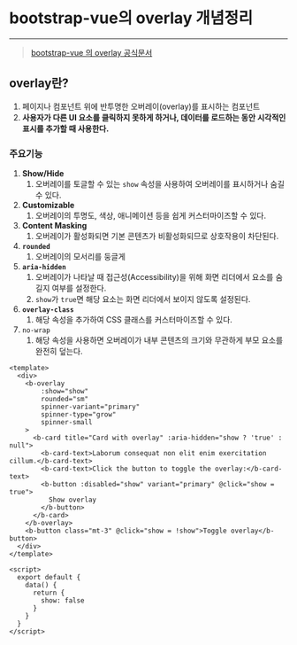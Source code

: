 # bootstrap-vue의 overlay 개념정리

---

>[bootstrap-vue 의 overlay 공식문서](https://bootstrap-vue.org/docs/components/overlay)

## overlay란? 

1. 페이지나 컴포넌트 위에 반투명한 오버레이(overlay)를 표시하는 컴포넌트
2. **사용자가 다른 UI 요소를 클릭하지 못하게 하거나, 데이터를 로드하는 동안 시각적인 표시를 추가할 때 사용한다.** 

### 주요기능

1. **Show/Hide**
   1. 오버레이를 토글할 수 있는 `show` 속성을 사용하여 오버레이를 표시하거나 숨길 수 있다.
2. **Customizable**
   1. 오버레이의 투명도, 색상, 애니메이션 등을 쉽게 커스터마이즈할 수 있다.
3. **Content Masking**
   1. 오버레이가 활성화되면 기본 콘텐츠가 비활성화되므로 상호작용이 차단된다. 
4. **`rounded`**
   1. 오버레이의 모서리를 둥글게
5. **`aria-hidden`**
   1. 오버레이가 나타날 때 접근성(Accessibility)을 위해 화면 리더에서 요소를 숨길지 여부를 설정한다. 
   2. `show`가 `true`면 해당 요소는 화면 리더에서 보이지 않도록 설정된다. 
6. **`overlay-class`** 
   1. 해당 속성을 추가하여 CSS 클래스를 커스터마이즈할 수 있다. 
7. `no-wrap` 
   1. 해당 속성을 사용하면 오버레이가 내부 콘텐츠의 크기와 무관하게 부모 요소를 완전히 덮는다. 



```vue
<template>
  <div>
    <b-overlay 
        :show="show" 
        rounded="sm"
        spinner-variant="primary"
        spinner-type="grow"
        spinner-small
   	>
      <b-card title="Card with overlay" :aria-hidden="show ? 'true' : null">
        <b-card-text>Laborum consequat non elit enim exercitation cillum.</b-card-text>
        <b-card-text>Click the button to toggle the overlay:</b-card-text>
        <b-button :disabled="show" variant="primary" @click="show = true">
          Show overlay
        </b-button>
      </b-card>
    </b-overlay>
    <b-button class="mt-3" @click="show = !show">Toggle overlay</b-button>
  </div>
</template>

<script>
  export default {
    data() {
      return {
        show: false
      }
    }
  }
</script>
```

